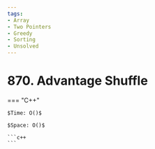```yaml
---
tags:
- Array
- Two Pointers
- Greedy
- Sorting
- Unsolved
---
```



# 870. Advantage Shuffle

=== "C++"

    $Time: O()$

    $Space: O()$

    ```c++
    ```